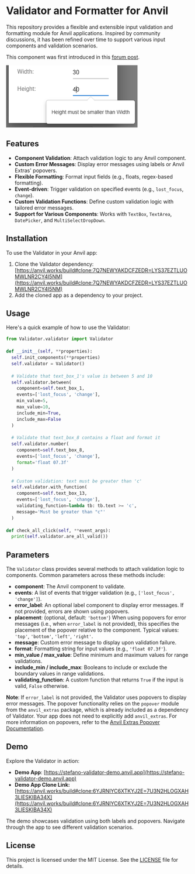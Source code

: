 # Validator and Formatter for Anvil

This repository provides a flexible and extensible input validation and formatting module for Anvil applications. Inspired by community discussions, it has been refined over time to support various input components and validation scenarios.

This component was first introduced in this [forum post](https://anvil.works/forum/t/yet-another-validator-and-formatter/10607).

![](snapshot.png)

## Features

- **Component Validation**: Attach validation logic to any Anvil component.
- **Custom Error Messages**: Display error messages using labels or Anvil Extras' popovers.
- **Flexible Formatting**: Format input fields (e.g., floats, regex-based formatting).
- **Event-driven**: Trigger validation on specified events (e.g., `lost_focus`, `change`).
- **Custom Validation Functions**: Define custom validation logic with tailored error messages.
- **Support for Various Components**: Works with `TextBox`, `TextArea`, `DatePicker`, and `MultiSelectDropDown`.

## Installation

To use the Validator in your Anvil app:

1. Clone the Validator dependency: [https://anvil.works/build#clone:7Q7NEWYAKDCFZEDR=LYS37EZTLUOMWLNR2CY4I5NM](https://anvil.works/build#clone:7Q7NEWYAKDCFZEDR=LYS37EZTLUOMWLNR2CY4I5NM)
2. Add the cloned app as a dependency to your project.

## Usage

Here's a quick example of how to use the Validator:

```python
from Validator.validator import Validator

def __init__(self, **properties):
  self.init_components(**properties)
  self.validator = Validator()

  # Validate that text_box_1's value is between 5 and 10
  self.validator.between(
    component=self.text_box_1,
    events=['lost_focus', 'change'],
    min_value=5,
    max_value=10,
    include_min=True,
    include_max=False
  )

  # Validate that text_box_8 contains a float and format it
  self.validator.number(
    component=self.text_box_8,
    events=['lost_focus', 'change'],
    format='float 07.3f'
  )

  # Custom validation: text must be greater than 'c'
  self.validator.with_function(
    component=self.text_box_13,
    events=['lost_focus', 'change'],
    validating_function=lambda tb: tb.text >= 'c',
    message='Must be greater than "c"'
  )

def check_all_click(self, **event_args):
  print(self.validator.are_all_valid())
```

## Parameters

The `Validator` class provides several methods to attach validation logic to components. Common parameters across these methods include:

- **component**: The Anvil component to validate.
- **events**: A list of events that trigger validation (e.g., `['lost_focus', 'change']`).
- **error_label**: An optional label component to display error messages. If not provided, errors are shown using popovers.
- **placement**: (optional, default: `'bottom'`) When using popovers for error messages (i.e., when `error_label` is not provided), this specifies the placement of the popover relative to the component. Typical values: `'top'`, `'bottom'`, `'left'`, `'right'`.
- **message**: Custom error message to display upon validation failure.
- **format**: Formatting string for input values (e.g., `'float 07.3f'`).
- **min_value / max_value**: Define minimum and maximum values for range validations.
- **include_min / include_max**: Booleans to include or exclude the boundary values in range validations.
- **validating_function**: A custom function that returns `True` if the input is valid, `False` otherwise.

**Note**: If `error_label` is not provided, the Validator uses popovers to display error messages. The popover functionality relies on the `popover` module from the `anvil_extras` package, which is already included as a dependency of Validator. Your app does not need to explicitly add `anvil_extras`. For more information on popovers, refer to the [Anvil Extras Popover Documentation](https://anvil-extras.readthedocs.io/en/stable/guides/modules/popover.html).

## Demo

Explore the Validator in action:

- **Demo App**: [https://stefano-validator-demo.anvil.app](https://stefano-validator-demo.anvil.app)
- **Demo App Clone Link:** [https://anvil.works/build#clone:6YJRNIYC6XTKYJ2E=7U3N2HLOGXAH3LIESKIBA34X](https://anvil.works/build#clone:6YJRNIYC6XTKYJ2E=7U3N2HLOGXAH3LIESKIBA34X)

The demo showcases validation using both labels and popovers. Navigate through the app to see different validation scenarios.

## License

This project is licensed under the MIT License. See the [LICENSE](LICENSE) file for details.
